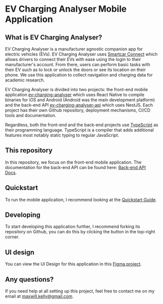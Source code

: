 # EV Charging Analyser Mobile Application
## What is EV Charging Analyser?
EV Charging Analyser is a manufacturer agnostic companion app for electric vehicles (EVs). EV Charging Analyser uses [Smartcar Connect](https://smartcar.com/product/connect/) which allows drivers to connect their EVs with ease using the login to their manufacturer's account. From there, users can perform basic tasks with their EV such as to lock or unlock the doors or see its location on their phone. We use this application to collect navigation and charging data for academic research. 

EV Charging Analyser is divided into two projects: the front-end mobile application [ev-charging-analyser](https://github.com/maxwillkelly/ev-charging-analyser) which uses React Native to compile binaries for iOS and Android (Android was the main development platform) and the back-end API [ev-charging-analyser-api](https://github.com/maxwillkelly/ev-charging-analyser-api) which uses NestJS. Each project has their own Github repository, deployment mechanisms, CI/CD tools and documentation. 

Regardless, both the front-end and the back-end projects use [TypeScript](https://www.typescriptlang.org/) as their programming language. TypeScript is a compiler that adds additional features most notably static typing to regular JavaScript.

## This repository
In this repository, we focus on the front-end mobile application. The documentation for the back-end API can be found here: [Back-end API Docs](https://github.com/maxwillkelly/ev-charging-analyser-api/wiki).

## Quickstart
To run the mobile application, I recommend looking at the [Quickstart Guide](https://github.com/maxwillkelly/ev-charging-analyser/wiki/Quickstart).

## Developing
To start developing this application further, I recommend forking its repository on Github, you can do this by clicking the button in the top-right corner. 

## UI design
You can view the UI Design for this application in this [Figma project](https://www.figma.com/file/xgPy8oogtIV03W0p1rrUxU/ev-charging-analyser?node-id=0%3A1).

## Any questions?
If you need help at all setting up this project, feel free to contact me on my email at <maxwill.kelly@gmail.com>.

